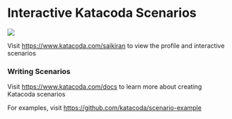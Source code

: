 # Interactive Katacoda Scenarios

[![](http://shields.katacoda.com/katacoda/saikiran/count.svg)](https://www.katacoda.com/saikiran "Get your profile on Katacoda.com")

Visit https://www.katacoda.com/saikiran to view the profile and interactive scenarios

### Writing Scenarios
Visit https://www.katacoda.com/docs to learn more about creating Katacoda scenarios

For examples, visit https://github.com/katacoda/scenario-example

